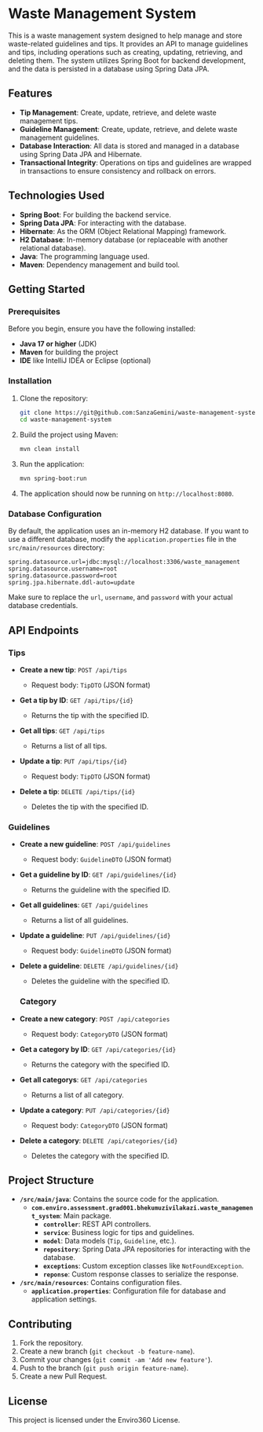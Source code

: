 # Waste Management System

This is a waste management system designed to help manage and store waste-related guidelines and tips. It provides an API to manage guidelines and tips, including operations such as creating, updating, retrieving, and deleting them. The system utilizes Spring Boot for backend development, and the data is persisted in a database using Spring Data JPA.

## Features

- **Tip Management**: Create, update, retrieve, and delete waste management tips.
- **Guideline Management**: Create, update, retrieve, and delete waste management guidelines.
- **Database Interaction**: All data is stored and managed in a database using Spring Data JPA and Hibernate.
- **Transactional Integrity**: Operations on tips and guidelines are wrapped in transactions to ensure consistency and rollback on errors.

## Technologies Used

- **Spring Boot**: For building the backend service.
- **Spring Data JPA**: For interacting with the database.
- **Hibernate**: As the ORM (Object Relational Mapping) framework.
- **H2 Database**: In-memory database (or replaceable with another relational database).
- **Java**: The programming language used.
- **Maven**: Dependency management and build tool.

## Getting Started

### Prerequisites

Before you begin, ensure you have the following installed:

- **Java 17 or higher** (JDK)
- **Maven** for building the project
- **IDE** like IntelliJ IDEA or Eclipse (optional)

### Installation

1. Clone the repository:

   ```bash
   git clone https://git@github.com:SanzaGemini/waste-management-system.git
   cd waste-management-system
   ```

2. Build the project using Maven:

   ```bash
   mvn clean install
   ```

3. Run the application:

   ```bash
   mvn spring-boot:run
   ```

4. The application should now be running on `http://localhost:8080`.

### Database Configuration

By default, the application uses an in-memory H2 database. If you want to use a different database, modify the `application.properties` file in the `src/main/resources` directory:

```properties
spring.datasource.url=jdbc:mysql://localhost:3306/waste_management
spring.datasource.username=root
spring.datasource.password=root
spring.jpa.hibernate.ddl-auto=update
```

Make sure to replace the `url`, `username`, and `password` with your actual database credentials.

## API Endpoints

### Tips

- **Create a new tip**: `POST /api/tips`
  - Request body: `TipDTO` (JSON format)
  
- **Get a tip by ID**: `GET /api/tips/{id}`
  - Returns the tip with the specified ID.
  
- **Get all tips**: `GET /api/tips`
  - Returns a list of all tips.
  
- **Update a tip**: `PUT /api/tips/{id}`
  - Request body: `TipDTO` (JSON format)
  
- **Delete a tip**: `DELETE /api/tips/{id}`
  - Deletes the tip with the specified ID.

### Guidelines

- **Create a new guideline**: `POST /api/guidelines`
  - Request body: `GuidelineDTO` (JSON format)
  
- **Get a guideline by ID**: `GET /api/guidelines/{id}`
  - Returns the guideline with the specified ID.
  
- **Get all guidelines**: `GET /api/guidelines`
  - Returns a list of all guidelines.
  
- **Update a guideline**: `PUT /api/guidelines/{id}`
  - Request body: `GuidelineDTO` (JSON format)
  
- **Delete a guideline**: `DELETE /api/guidelines/{id}`
  - Deletes the guideline with the specified ID.

  ### Category

- **Create a new category**: `POST /api/categories`
  - Request body: `CategoryDTO` (JSON format)
  
- **Get a category by ID**: `GET /api/categories/{id}`
  - Returns the category with the specified ID.
  
- **Get all categorys**: `GET /api/categories`
  - Returns a list of all category.
  
- **Update a category**: `PUT /api/categories/{id}`
  - Request body: `CategoryDTO` (JSON format)
  
- **Delete a category**: `DELETE /api/categories/{id}`
  - Deletes the category with the specified ID.

## Project Structure

- **`/src/main/java`**: Contains the source code for the application.
  - **`com.enviro.assessment.grad001.bhekumuzivilakazi.waste_management_system`**: Main package.
    - **`controller`**: REST API controllers.
    - **`service`**: Business logic for tips and guidelines.
    - **`model`**: Data models (`Tip`, `Guideline`, etc.).
    - **`repository`**: Spring Data JPA repositories for interacting with the database.
    - **`exceptions`**: Custom exception classes like `NotFoundException`.
    - **`reponse`**: Custom response classes to serialize the response.
- **`/src/main/resources`**: Contains configuration files.
  - **`application.properties`**: Configuration file for database and application settings.

## Contributing

1. Fork the repository.
2. Create a new branch (`git checkout -b feature-name`).
3. Commit your changes (`git commit -am 'Add new feature'`).
4. Push to the branch (`git push origin feature-name`).
5. Create a new Pull Request.

## License

This project is licensed under the Enviro360 License.
